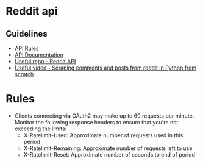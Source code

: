 # Reddit api

## Guidelines

- [API Rules](https://github.com/reddit/reddit/wiki/API)  
- [API Documentation](https://www.reddit.com/dev/api/)  
- [Useful repo - Reddit API](https://gist.github.com/davestevens/4257bbfc82b1e59eeec7085e66314215)
- [Useful video - Scraping comments and posts from reddit in Python from scratch](https://www.youtube.com/watch?v=8KrUCXlAN4Q)

# Rules
- Clients connecting via OAuth2 may make up to 60 requests per minute. Monitor the following response headers to ensure that you're not exceeding the limits:
	- X-Ratelimit-Used: Approximate number of requests used in this period
	- X-Ratelimit-Remaining: Approximate number of requests left to use
	- X-Ratelimit-Reset: Approximate number of seconds to end of period




